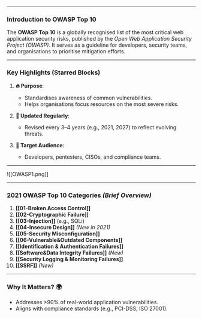 
---

### **Introduction to OWASP Top 10**  
The **OWASP Top 10** is a globally recognised list of the most critical web application security risks, published by the *Open Web Application Security Project (OWASP)*. It serves as a guideline for developers, security teams, and organisations to prioritise mitigation efforts.

---

### **Key Highlights (Starred Blocks)**  
1. **🔥 Purpose**:  
   - Standardises awareness of common vulnerabilities.  
   - Helps organisations focus resources on the most severe risks.  

2. **📌 Updated Regularly**:  
   - Revised every 3–4 years (e.g., 2021, 2027) to reflect evolving threats.  

3. **🎯 Target Audience**:  
   - Developers, pentesters, CISOs, and compliance teams.  

---
![[OWASP1.png]]

---

### **2021 OWASP Top 10 Categories** *(Brief Overview)*  
1. **[[01-Broken Access Control]]**  
2. **[[02-Cryptographic Failure]]**  
3. **[[03-Injection]]** (e.g., SQLi)  
4. **[[04-Insecure Design]]** *(New in 2021)*  
5. **[[05-Security Misconfiguration]]**  
6. **[[06-Vulnerable&Outdated Components]]**  
7. **[[Identification & Authentication Failures]]**  
8. **[[Software&Data Integrity Failures]]** *(New)*  
9. **[[Security Logging & Monitoring Failures]]**  
10. **[[SSRF]]** *(New)*  

---

### **Why It Matters?** 🌍  
- Addresses >90% of real-world application vulnerabilities.  
- Aligns with compliance standards (e.g., PCI-DSS, ISO 27001).  
